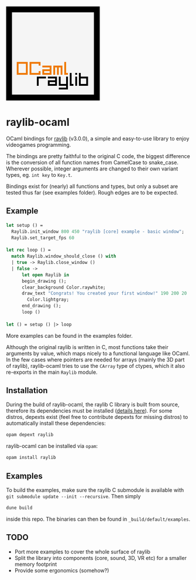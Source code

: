 ![logo](logo/logo.png)

# raylib-ocaml

OCaml bindings for <a href="https://www.raylib.com/" target="_blank">raylib</a> (v3.0.0), a simple and easy-to-use library to enjoy videogames programming.

The bindings are pretty faithful to the original C code, the biggest difference is the conversion of all function names from CamelCase to snake_case.
Wherever possible, integer arguments are changed to their own variant types, eg. `int key` to `Key.t`.

Bindings exist for (nearly) all functions and types, but only a subset are tested thus far (see examples folder). Rough edges are to be expected.

## Example

``` ocaml
let setup () =
  Raylib.init_window 800 450 "raylib [core] example - basic window";
  Raylib.set_target_fps 60

let rec loop () =
  match Raylib.window_should_close () with
  | true -> Raylib.close_window ()
  | false ->
      let open Raylib in
      begin_drawing ();
      clear_background Color.raywhite;
      draw_text "Congrats! You created your first window!" 190 200 20
        Color.lightgray;
      end_drawing ();
      loop ()

let () = setup () |> loop
```
More examples can be found in the examples folder.

Although the original raylib is written in C, most functions take their arguments by value, which maps nicely to a functional language like OCaml. In the few cases where pointers are needed for arrays (mainly the 3D part of raylib), raylib-ocaml tries to use the `CArray` type of ctypes, which it also re-exports in the main `Raylib` module.

## Installation

During the build of raylib-ocaml, the raylib C library is built from source, therefore its dependencies must be installed (<a href="https://github.com/raysan5/raylib/wiki/Working-on-GNU-Linux" target="_blank">details here</a>).
For some distros, depexts exist (feel free to contribute depexts for missing distros) to automatically install these dependencies:

``` sh
opam depext raylib
```

raylib-ocaml can be installed via `opam`:

``` sh
opam install raylib
```

## Examples
To build the examples, make sure the raylib C submodule is available with `git submodule update --init --recursive`. Then simply
``` sh
dune build
```
inside this repo. The binaries can then be found in `_build/default/examples`.

## TODO
* Port more examples to cover the whole surface of raylib
* Split the library into components (core, sound, 3D, VR etc) for a smaller memory footprint
* Provide some ergonomics (somehow?)
